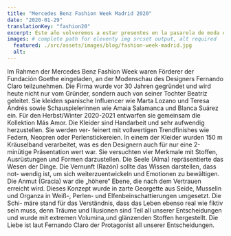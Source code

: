 ```yaml
---
title: "Mercedes Benz Fashion Week Madrid 2020"
date: "2020-01-29"
translationKey: "fashion20"
excerpt: Este año volveremos a estar presentes en la pasarela de moda española Mercedes Benz Fashion Week de Madrid.
images: # complete path for eleventy img srcset output, alt required
  featured: ./src/assets/images/blog/fashion-week-madrid.jpg
  alt:
---
```


Im Rahmen der Mercedes Benz Fashion Week waren Förderer der Fundación Goethe eingeladen, an der Modenschau des Designers Fernando Claro teilzunehmen. Die Firma wurde vor 30 Jahren gegründet und wird heute nicht nur vom Gründer, sondern auch von seiner Tochter Beatriz geleitet. Sie kleiden spanische Influencer wie Marta Lozano und Teresa Andrés sowie Schauspielerinnen wie Amaia Salamanca und Blanca Suárez ein. Für den Herbst/Winter 2020-2021 entwarfen sie gemeinsam die Kollektion Más Amor. Die Kleider sind Handarbeit und sehr aufwendig herzustellen. Sie werden ver- feinert mit vollwertigen Trendfinishes wie Federn, Neopren oder Perlenstickereien. In einem der Kleider wurden 150 m Kräuselband verarbeitet, was es den Designern auch für nur eine 2-minütige Präsentation wert war. Sie versuchten vier Merkmale mit Stoffen, Ausrüstungen und Formen darzustellen. Die Seele (Alma) repräsentierte das Wesen der Dinge. Die Vernunft (Razón) sollte das Wissen darstellen, dass not- wendig ist, um sich weiterzuentwickeln und Emotionen zu bewältigen. Die Anmut (Gracia) war die „höhere“ Ebene, die nach dem Vertrauen erreicht wird. Dieses Konzept wurde in zarte Georgette aus Seide, Musselin und Organza in Weiß-, Perlen- und Elfenbeinschattierungen umgesetzt. Die Schi- märe stand für das Verständnis, dass das Leben ebenso real wie fiktiv sein muss, denn Träume und Illusionen sind Teil all unserer Entscheidungen und wurde mit extremen Volumina,und glänzenden Stoffen hergestellt. Die Liebe ist laut Fernando Claro der Protagonist all unserer Entscheidungen.
